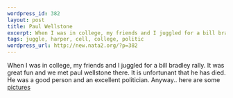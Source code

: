 ```yaml
--- 
wordpress_id: 382
layout: post
title: Paul Wellstone
excerpt: When I was in college, my friends and I juggled for a bill bradley rally. It was great fun and we met paul wellstone there. It is unfortunant that he has died. He was a good person and an excellent politician. Anyway.. here are some pictures
tags: juggle, harper, cell, college, politic
wordpress_url: http://new.nata2.org/?p=382
---
```

When I was in college, my friends and I juggled for a bill bradley rally. It was great fun and we met paul wellstone there. It is unfortunant that he has died. He was a good person and an excellent politician. Anyway.. here are some <a href="http://nata2.info/?path=pictures%2Fmisc%2Fharper_and_friends%2Fpaul_wellstone&amp;img=P1230039.jpg">pictures</a>
